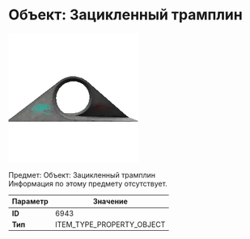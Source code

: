 # Объект: Зацикленный трамплин

![Item Image](../img/6943.webp?raw=true)

Предмет: Объект: Зацикленный трамплин<br>Информация по этому предмету отсутствует.


| Параметр | Значение |
|----------|----------|
| **ID** | 6943 |
| **Тип** | ITEM_TYPE_PROPERTY_OBJECT |

